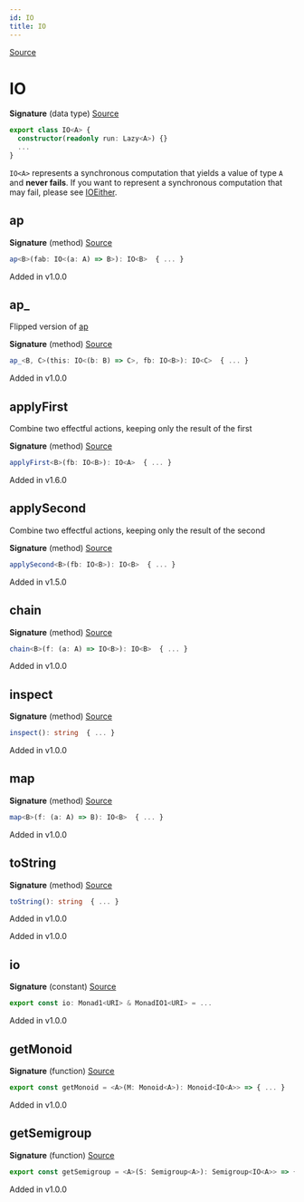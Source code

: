 ```yaml
---
id: IO
title: IO
---
```


[Source](https://github.com/gcanti/fp-ts/blob/master/src/IO.ts)

# IO

**Signature** (data type) [Source](https://github.com/gcanti/fp-ts/blob/master/src/IO.ts#L24-L63)

```ts
export class IO<A> {
  constructor(readonly run: Lazy<A>) {}
  ...
}
```

`IO<A>` represents a synchronous computation that yields a value of type `A` and **never fails**.
If you want to represent a synchronous computation that may fail, please see [IOEither](./IOEither.md).

## ap

**Signature** (method) [Source](https://github.com/gcanti/fp-ts/blob/master/src/IO.ts#L31-L33)

```ts
ap<B>(fab: IO<(a: A) => B>): IO<B>  { ... }
```

Added in v1.0.0

## ap\_

Flipped version of [ap](#ap)

**Signature** (method) [Source](https://github.com/gcanti/fp-ts/blob/master/src/IO.ts#L37-L39)

```ts
ap_<B, C>(this: IO<(b: B) => C>, fb: IO<B>): IO<C>  { ... }
```

Added in v1.0.0

## applyFirst

Combine two effectful actions, keeping only the result of the first

**Signature** (method) [Source](https://github.com/gcanti/fp-ts/blob/master/src/IO.ts#L44-L46)

```ts
applyFirst<B>(fb: IO<B>): IO<A>  { ... }
```

Added in v1.6.0

## applySecond

Combine two effectful actions, keeping only the result of the second

**Signature** (method) [Source](https://github.com/gcanti/fp-ts/blob/master/src/IO.ts#L51-L53)

```ts
applySecond<B>(fb: IO<B>): IO<B>  { ... }
```

Added in v1.5.0

## chain

**Signature** (method) [Source](https://github.com/gcanti/fp-ts/blob/master/src/IO.ts#L54-L56)

```ts
chain<B>(f: (a: A) => IO<B>): IO<B>  { ... }
```

Added in v1.0.0

## inspect

**Signature** (method) [Source](https://github.com/gcanti/fp-ts/blob/master/src/IO.ts#L57-L59)

```ts
inspect(): string  { ... }
```

Added in v1.0.0

## map

**Signature** (method) [Source](https://github.com/gcanti/fp-ts/blob/master/src/IO.ts#L28-L30)

```ts
map<B>(f: (a: A) => B): IO<B>  { ... }
```

Added in v1.0.0

## toString

**Signature** (method) [Source](https://github.com/gcanti/fp-ts/blob/master/src/IO.ts#L60-L62)

```ts
toString(): string  { ... }
```

Added in v1.0.0

Added in v1.0.0

## io

**Signature** (constant) [Source](https://github.com/gcanti/fp-ts/blob/master/src/IO.ts#L107-L114)

```ts
export const io: Monad1<URI> & MonadIO1<URI> = ...
```

Added in v1.0.0

## getMonoid

**Signature** (function) [Source](https://github.com/gcanti/fp-ts/blob/master/src/IO.ts#L98-L100)

```ts
export const getMonoid = <A>(M: Monoid<A>): Monoid<IO<A>> => { ... }
```

Added in v1.0.0

## getSemigroup

**Signature** (function) [Source](https://github.com/gcanti/fp-ts/blob/master/src/IO.ts#L84-L93)

```ts
export const getSemigroup = <A>(S: Semigroup<A>): Semigroup<IO<A>> => { ... }
```

Added in v1.0.0
